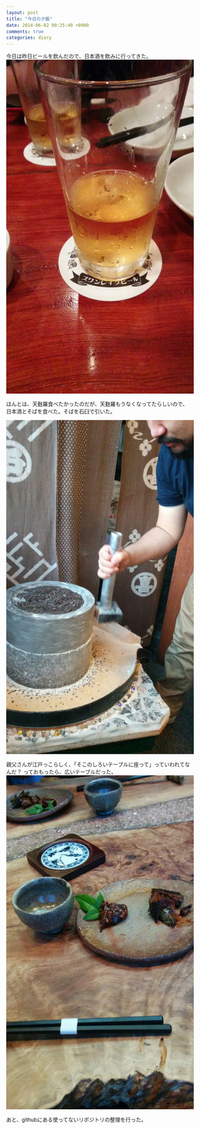 ```yaml
---
layout: post
title: "今日の夕飯"
date: 2014-06-02 00:25:40 +0900
comments: true
categories: diary
---
```


今日は昨日ビールを飲んだので、日本酒を飲みに行ってきた。
![昨日のビール](/images/photo/yaesu-beer.webp)

ほんとは、天麩羅食べたかったのだが、天麩羅もうなくなってたらしいので、
日本酒とそばを食べた。そばを石臼で引いた。

![石臼](/images/photo/kameari-soba.webp)

親父さんが江戸っこらしく、「そこのしろいテーブルに座って」っていわれてなんだ？
っておもったら、広いテーブルだった。
![お通し](/images/photo/kameari-miso.webp)

あと、githubにある使ってないリポジトリの整理を行った。

